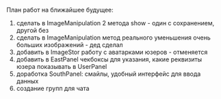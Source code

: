 План работ на ближайшее будущее:
1. сделать в ImageManipulation 2 метода show - один с сохранением, другой без
2. сделать в ImageManipulation метод реального уменьшения очень больших изображений - дед сделал
3. добавить в ImageStor работу с аватарками юзеров -                     отменяется
4. добавить в EastPanel чекбоксы для указания, какие реквизиты юзера показывать в UserPanel
5. доработка SouthPanel: смайлы, удобный интерфейс для ввода данных
6. создание групп для чата
